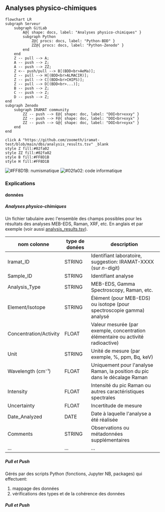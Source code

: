 

## Analyses physico-chimiques

```mermaid
flowchart LR
subgraph Serveur
    subgraph GitLab
        A@{ shape: docs, label: "Analyses physico-chimiques" }
        subgraph Python
            Z@{ procs: docs, label: "Python-BDD" }
            ZZ@{ procs: docs, label: "Python-Zenodo" }
        end
    end
    Z -- pull --> A;
    A -- push --> Z;
    A -- push --> ZZ;
    Z <-- push/pull --> B[(BDD<br>AeMa)];
    Z -- pull --> H[(BDD<br>ALMACIR)];
    Z -- pull --> C[(BDD<br>CHIPS)];
    Z -- pull --> D[(BDD<br>...)];
    B -- push --> Z;
    C -- push --> Z;
    D -- push --> Z;
end
subgraph Zenodo
    subgraph IRAMAT community
        ZZ -- push --> E@{ shape: doc, label: "DOI<br>xxxy" }
        ZZ -- push --> F@{ shape: doc, label: "DOI<br>xxyx" }
        ZZ -- push --> G@{ shape: doc, label: "DOI<br>xyxx" }
    end
end

click A "https://github.com/zoometh/iramat-test/blob/main/dbs/analysis_results.tsv" _blank
style Z fill:#02fa02
style ZZ fill:#02fa02
style B fill:#FF8D1B
style H fill:#FF8D1B
```

![#FF8D1B](https://placehold.co/15x15/FF8D1B/FF8D1B.png): numismatique 
![#02fa02](https://placehold.co/15x15/FF8D1B/02fa02.png): code informatique 

### Explications

#### données

##### Analyses physico-chimiques

Un fichier tabulaire avec l'ensemble des champs possibles pour les résultats des analyses MEB-EDS, Raman, XRF, etc. En anglais et par exemple (voir aussi [analysis_results.tsv](https://github.com/zoometh/iramat-test/blob/main/dbs/analysis_results.tsv)).

| nom colonne             | type de donées | description |
|--------------------------|----------|----------|
| Iramat_ID               | STRING   | Identifiant laboratoire, suggestion: IRAMAT-XXXX (sur *n*-digit) |
| Sample_ID               | STRING   | Identifiant analyse |
| Analysis_Type           | STRING   | MEB-EDS, Gamma Spectroscopy, Raman, etc. |
| Element/Isotope         | STRING   | Élément (pour MEB-EDS) ou isotope (pour spectroscopie gamma) analysé |
| Concentration/Activity  | FLOAT    | Valeur mesurée (par exemple, concentration élémentaire ou activité radioactive) |
| Unit                    | STRING   | Unité de mesure (par exemple, %, ppm, Bq, keV) |
| Wavelength (cm⁻¹)       | FLOAT    | Uniquement pour l'analyse Raman, la position du pic dans le décalage Raman |
| Intensity               | FLOAT    | Intensité du pic Raman ou autres caractéristiques spectrales |
| Uncertainty             | FLOAT    | Incertitude de mesure |
| Date_Analyzed           | DATE     | Date à laquelle l'analyse a été réalisée |
| Comments                | STRING   | Observations ou métadonnées supplémentaires |
| ...                | ...   | ... |

##### Pull et Push

Gérés par des scripts Python (fonctions, Jupyter NB, packages) qui effectuent:

1. mappage des données
2. vérifications des types et de la cohérence des données 

##### Pull et Push

